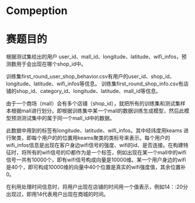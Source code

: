 # Compeption
# 赛题目的
 根据测试集给出的用户 user_id、mall_id、longitude、latitude、wifi_infos，预测数用于会出现在哪个shop_id中。
 
 训练集first_round_user_shop_behavior.csv有用户的user_id、shop_id、longitude、latitude、wifi_infos等信息。
 训练集first_round_shop_info.csv有店铺的shop_id、category_id、longitude、latitude、mall_id等信息。
  
 由于一个商场（mall）会有多个店铺（shop_id），就把所有的训练集和测试集样本根据mall进行划分。即根据训练集中某一个mall的数据训练生成模型，然后此模型预测测试集中的属于同一个mall_id中的数据。
 
 此数据中用到的标签有longitude、latitude、wifi_infos。其中经纬度用keams 进行聚类，即每个用户的的位置用keams聚类的类标号来表示。每个用户的wifi_infos信息是出现在客户身边wifi信号的强度、wifi的id、是否连接。在构建特征时，将所有的wifi信号的ID都作为是一个标签，例如出现在某一个mall中的wifi信号一共有10000个，即有wifi信号构成向量是10000维。某一个用户身边的wifi是40个，即可构成10000维的向量中40个位置是真实的wifi强度值，其余位置补0。
 
 在利用处理时间信息时，将用户出现在店铺的时间用一个值表示，例如14：:20分出现过，即用14代表用户出现在商城的时间。
 
 
